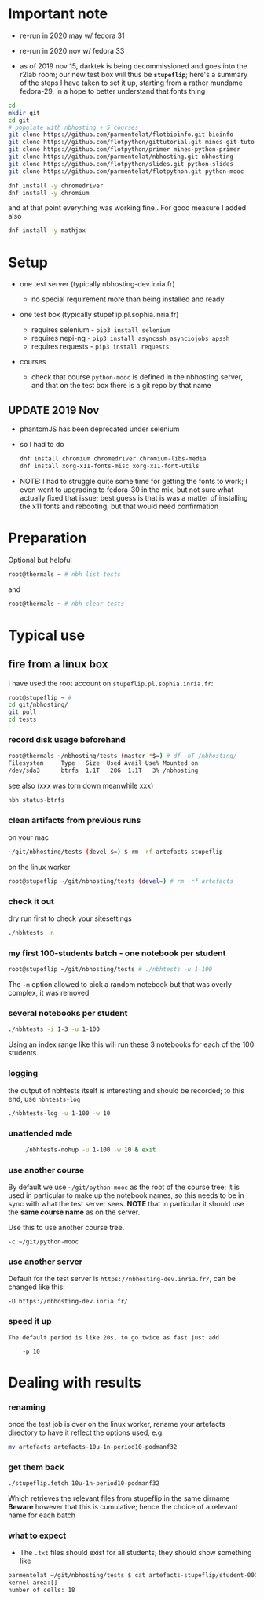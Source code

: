 # Important note

* re-run in 2020 may w/ fedora 31

* re-run in 2020 nov w/ fedora 33

* as of 2019 nov 15, darktek is being decommissioned and goes into the r2lab room;
our new test box will thus be **`stupeflip`**;
here's a summary of the steps I have taken to set it up,
starting from a rather mundame fedora-29,
in a hope to better understand that fonts thing

```bash
cd
mkdir git
cd git
# populate with nbhosting + 5 courses
git clone https://github.com/parmentelat/flotbioinfo.git bioinfo
git clone https://github.com/flotpython/gittutorial.git mines-git-tuto
git clone https://github.com/flotpython/primer mines-python-primer
git clone https://github.com/parmentelat/nbhosting.git nbhosting
git clone https://github.com/flotpython/slides.git python-slides
git clone https://github.com/parmentelat/flotpython.git python-mooc

dnf install -y chromedriver
dnf install -y chromium
```

and at that point everything was working fine.. For good measure I added also

```bash
dnf install -y mathjax
```

# Setup

* one test server (typically nbhosting-dev.inria.fr)
  * no special requirement more than being installed and ready

* one test box (typically stupeflip.pl.sophia.inria.fr)
  * requires selenium - `pip3 install selenium`
  * requires nepi-ng - `pip3 install asyncssh asynciojobs apssh`
  * requires requests - `pip3 install requests`

* courses
  * check that course `python-mooc` is defined in the nbhosting server, and that
    on the test box there is a git repo by that name

## UPDATE 2019 Nov

* phantomJS has been deprecated under selenium
* so I had to do

  ```bash
  dnf install chromium chromedriver chromium-libs-media
  dnf install xorg-x11-fonts-misc xorg-x11-font-utils
  ```

* NOTE: I had to struggle quite some time for getting the fonts to work; I even went to
  upgrading to fedora-30 in the mix, but not sure what actually fixed that issue; best
  guess is that is was a matter of installing the x11 fonts and rebooting, but that would
  need confirmation

# Preparation

Optional but helpful

```bash
root@thermals ~ # nbh list-tests
```

and

```bash
root@thermals ~ # nbh clear-tests
```

# Typical use

## fire from a linux box

I have used the root account on `stupeflip.pl.sophia.inria.fr`:

```bash
root@stupeflip ~ #
cd git/nbhosting/
git pull
cd tests
```

### record disk usage beforehand

```bash
root@thermals ~/nbhosting/tests (master *$=) # df -hT /nbhosting/
Filesystem     Type   Size  Used Avail Use% Mounted on
/dev/sda3      btrfs  1.1T   28G  1.1T   3% /nbhosting
```

see also (xxx was torn down meanwhile xxx)

```bash
nbh status-btrfs
```

### clean artifacts from previous runs

on your mac

```bash
~/git/nbhosting/tests (devel $=) $ rm -rf artefacts-stupeflip
```

on the linux worker

```bash
root@stupeflip ~/git/nbhosting/tests (devel=) # rm -rf artefacts
```

### check it out

dry run first to check your sitesettings

```bash
./nbhtests -n
```

### my first 100-students batch - one notebook per student

```bash
root@stupeflip ~/git/nbhosting/tests # ./nbhtests -u 1-100
```

The `-m` option allowed to pick a random notebook but that was overly complex, it was removed  

### several notebooks per student

```bash
./nbhtests -i 1-3 -u 1-100
```

Using an index range like this will run these 3 notebooks for each of the 100 students.

### logging

the output of nbhtests itself is interesting and should be recorded; to this end, use
`nbhtests-log`

```bash
./nbhtests-log -u 1-100 -w 10
```

### unattended mde

```bash
    ./nbhtests-nohup -u 1-100 -w 10 & exit
```

### use another course

By default we use `~/git/python-mooc` as the root of the course tree; it is used in particular to make up the notebook names, so this needs to be in sync with what the test server sees. **NOTE** that in particular it should use the **same course name** as on the server.

Use this to use another course tree.

    -c ~/git/python-mooc

### use another server

Default for the test server is `https://nbhosting-dev.inria.fr/`, can be changed like this:

    -U https://nbhosting-dev.inria.fr/

### speed it up

    The default period is like 20s, to go twice as fast just add

        -p 10

# Dealing with results

### renaming

once the test job is over on the linux worker, rename your artefacts
directory to have it reflect the options used, e.g.

```bash
mv artefacts artefacts-10u-1n-period10-podmanf32
```

### get them back

```bash
./stupeflip.fetch 10u-1n-period10-podmanf32
```

Which retrieves the relevant files from stupeflip in the same dirname
**Beware** however that this is cumulative; hence the choice of a relevant name for each batch

### what to expect

* The `.txt` files should exist for all students; they should show something like

```bash
parmentelat ~/git/nbhosting/tests $ cat artefacts-stupeflip/student-0001-python-mooc-8-contents-4contents.txt
kernel area:[]
number of cells: 18
```
